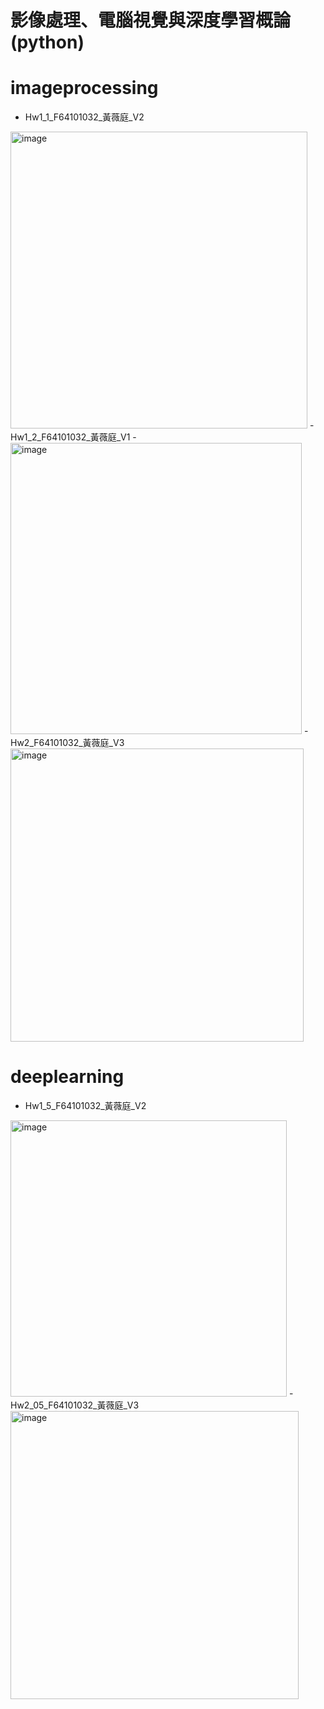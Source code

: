 # 影像處理、電腦視覺與深度學習概論(python)
# imageprocessing
- Hw1_1_F64101032_黃薇庭_V2
<img width="475" alt="image" src="https://github.com/waitmelock/Portfolio/assets/109543674/0ead5a48-058f-439b-8889-d4c7cb1500e4">
- Hw1_2_F64101032_黃薇庭_V1
- <img width="466" alt="image" src="https://github.com/waitmelock/Portfolio/assets/109543674/32796bc7-bf54-489f-b5da-cdb675b0d76f">
- Hw2_F64101032_黃薇庭_V3
<img width="469" alt="image" src="https://github.com/waitmelock/Portfolio/assets/109543674/56b5583a-1d60-4428-9298-d922339937ba">

# deeplearning
- Hw1_5_F64101032_黃薇庭_V2
<img width="442" alt="image" src="https://github.com/waitmelock/Portfolio/assets/109543674/8f8cf9b5-2601-4b38-8c3e-c1aa2f7db094">
- Hw2_05_F64101032_黃薇庭_V3
<img width="461" alt="image" src="https://github.com/waitmelock/Portfolio/assets/109543674/ace7d260-0d40-460a-bac4-c49a4a8bf829">
